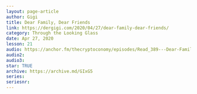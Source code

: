 ```yaml
---
layout: page-article
author: Gigi
title: Dear Family, Dear Friends
link: https://dergigi.com/2020/04/27/dear-family-dear-friends/
category: Through the Looking Glass
date: Apr 27, 2020
lesson: 21
audio: https://anchor.fm/thecryptoconomy/episodes/Read_389---Dear-Family--Dear-Friends-DerGigi-edghuq/a-a233ij5
audio2: 
audio3: 
star: TRUE
archive: https://archive.md/GIxG5
series: 
seriesnr: 
---
```

